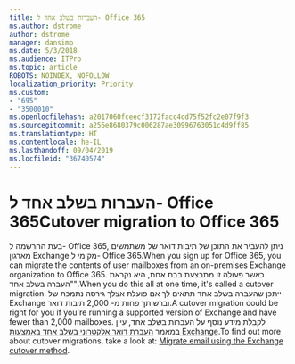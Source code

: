 ```yaml
---
title: העברות בשלב אחד ל- Office 365
ms.author: dstrome
author: dstrome
manager: dansimp
ms.date: 5/3/2018
ms.audience: ITPro
ms.topic: article
ROBOTS: NOINDEX, NOFOLLOW
localization_priority: Priority
ms.custom:
- "695"
- "3500010"
ms.openlocfilehash: a2017060fceecf3172facc4cd75f52fc2e07f9f3
ms.sourcegitcommit: a256e8680379c006287ae30996763051c4d9ff85
ms.translationtype: HT
ms.contentlocale: he-IL
ms.lasthandoff: 09/04/2019
ms.locfileid: "36740574"
---
```

# <a name="cutover-migrations-to-office-365"></a><span data-ttu-id="62f00-102">העברות בשלב אחד ל- Office 365</span><span class="sxs-lookup"><span data-stu-id="62f00-102">Cutover migration to Office 365</span></span>

<span data-ttu-id="62f00-103">בעת ההרשמה ל- Office 365, ניתן להעביר את התוכן של תיבות דואר של משתמשים מארגון Exchange מקומי ל- Office 365.</span><span class="sxs-lookup"><span data-stu-id="62f00-103">When you sign up for Office 365, you can migrate the contents of user mailboxes from an on-premises Exchange organization to Office 365.</span></span> <span data-ttu-id="62f00-104">כאשר פעולה זו מתבצעת בבת אחת, היא נקראת "העברה בשלב אחד".</span><span class="sxs-lookup"><span data-stu-id="62f00-104">When you do this all at one time, it's called a cutover migration.</span></span> <span data-ttu-id="62f00-105">ייתכן שהעברה בשלב אחד תתאים לך אם פועלת אצלך גירסה נתמכת של Exchange וברשותך פחות מ- 2,000 תיבות דואר.</span><span class="sxs-lookup"><span data-stu-id="62f00-105">A cutover migration could be right for you if you're running a supported version of Exchange and have fewer than 2,000 mailboxes.</span></span> <span data-ttu-id="62f00-106">לקבלת מידע נוסף על העברות בשלב אחד, עיין במאמר [העברת דואר אלקטרוני בשלב אחד באמצעות Exchange](https://docs.microsoft.com/Exchange/mailbox-migration/cutover-migration-to-office-365).</span><span class="sxs-lookup"><span data-stu-id="62f00-106">To find out more about cutover migrations, take a look at: [Migrate email using the Exchange cutover method](https://docs.microsoft.com/Exchange/mailbox-migration/cutover-migration-to-office-365).</span></span>
  